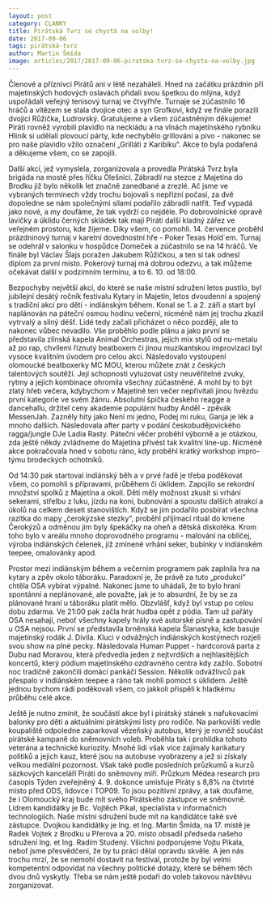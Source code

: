 ```yaml
---
layout: post
category: CLANKY
title: Pirátská Tvrz se chystá na volby!
date: 2017-09-06
tags: pirátská-tvrz
author: Martin Šmída
image: articles/2017/2017-09-06-piratska-tvrz-se-chysta-na-volby.jpg   #751x422 pixelu
---
```

Členové a příznivci Pirátů ani v létě nezaháleli. Hned na začátku prázdnin při majetínských hodových oslavách přidali svou špetkou do mlýna, když uspořádali veřejný tenisový turnaj ve čtvyřhře. Turnaje se zúčastnilo 16 hráčů a vítězem se stala dvojice otec a syn Grofkovi, když ve finále porazili dvojici Růžička, Ludrovský. Gratulujeme a všem zúčastněným děkujeme! Piráti rovněž vyrobili plavidlo na neckiádu a na vlnách majetínského rybníku Hliník si udělali plovoucí párty, kde nechybělo grillování a pivo - nakonec se pro naše plavidlo vžilo označení „Grilláti z Karibiku“. Akce to byla podařená a děkujeme všem, co se zapojili.

Další akcí, jež vymyslela, zorganizovala a provedla Pirátská Tvrz byla brigáda na mostě přes říčku Olešnici. Zábradlí na stezce z Majetína do Brodku již bylo několik let značně zanedbané a zrezlé. Ač jsme ve vybraných termínech vždy trochu bojovali s nepřízní počasí, za dvě dopoledne se nám společnými silami podařilo zábradlí natřít. Teď vypadá jako nové, a my doufáme, že tak vydrží co nejdéle. Po dobrovolnické opravě lavičky a úklidu černých skládek tak mají Piráti další kladný zářez ve veřejném prostoru, kde žijeme. Díky všem, co pomohli. 14. července proběhl prázdninový turnaj v karetní dovednostní hře - Poker Texas Hold´em. Turnaj se odehrál v salonku v hospůdce Domeček a zúčastnilo se na 14 hráčů. Ve finále byl Václav Šlajs poražen Jakubem Růžičkou, a ten si tak odnesl diplom za první místo. Pokerový turnaj má dobrou odezvu, a tak můžeme očekávat další v podzimním termínu, a to 6. 10. od 18:00.

Bezpochyby největší akcí, do které se naše místní sdružení letos pustilo, byl jubilejní desátý ročník festivalu Kytary in Majetín, letos dvoudenní a spojený s tradiční akcí pro děti - indiánským během. Konal se 1. a 2. září a start byl naplánován na páteční osmou hodinu večerní, nicméně nám jej trochu zkazil vytrvalý a silný déšť. Lidé tedy začali přicházet o něco později, ale to nakonec vůbec nevadilo. Vše proběhlo podle plánu a jako první se představila zlínská kapela Animal Orchestras, jejich mix stylů od nu-metalu až po rap, chvílemi říznutý beatboxem či jinou muzikantskou improvizací byl vysoce kvalitním úvodem pro celou akci. Následovalo vystoupení olomoucké beatboxerky MC MOU, kterou můžete znát z českých talentových soutěží. Její schopnosti vyluzovat ústy neuvěřitelné zvuky, rytmy a jejich kombinace ohromila všechny zúčastněné. A mohl by to být zlatý hřeb večera, kdybychom v Majetíně ten večer nepřivítali jinou hvězdu první kategorie ve svém žánru. Absolutní špička českého reagge a dancehallu, držitel ceny akademie populární hudby Anděl - zpěvák MessenJah. Zazněly hity jako Neni mi jedno, Podej mi ruku, Ganja je lék a mnoho dalších. Následovala after party v podání českobudějovického ragga/jungle DJe Ladia Rasty. Páteční věčer proběhl výborně a je otázkou, zda ještě někdy zvládneme do Majetína přivést tak kvalitní line-up. Nicméně akce pokračovala hned v sobotu ráno, kdy proběhl krátký workshop impro-týmu brodeckých ochotníků. 

Od 14:30 pak startoval indiánský běh a v prvé řadě je třeba poděkovat všem, co pomohli s přípravami, průběhem či úklidem. Zapojilo se rekordní množství spolků z Majetína a okolí. Děti měly možnost zkusit si vrhání sekerami, střelbu z luku, jízdu na koni, bubnování a spoustu dalších atrakcí a úkolů na celkem deseti stanovištích. Když se jim podařilo posbírat všechna razítka do mapy „čerokýzské stezky“, proběhl příjímací rituál do kmene Čerokýzů a odměnou jim byly špekáčky na oheň a dětská diskotéka. Krom toho bylo v areálu mnoho doprovodného programu - malování na obličej, výroba indiánských čelenek, již zmínené vrhání seker, bubínky v indiánském teepee, omalovánky apod.

Prostor mezi indiánským během a večerním programem pak zaplnila hra na kytary a zpěv okolo táboráku. Paradoxní je, že právě za tuto „produkci“ chtěla OSA vybírat výpalné. Nakonec jsme to uhádali, že to bylo hraní spontánní a neplánované, ale považte, jak je to absurdní, že by se za plánované hraní u táboráku platit mělo. Obzvlášť, když byl vstup po celou dobu zdarma. Ve 21:00 pak začla hrát hudba opět z pódia. Tam už pařáty OSA nesahají, neboť všechny kapely hrály své autorské písně a zastupování u OSA nejsou. První se představila brněnská kapela Šlanastyka, kde basuje majetínský rodák J. Divila. Kluci v odvážných indiánských kostýmech rozjeli svou show na plné pecky. Následovala Human Puppet - hardcorová parta z Dubu nad Moravou, která předvedla jeden z nejtvrdších a nejhlasitějších koncertů, který pódium majetínského ozdravného centra kdy zažilo. Sobotní noc tradičně zakončili domácí pankáči Session. Několik odvážlivců pak přespalo v indiánském teepee a ráno tak mohli pomoct s úklidem. Ještě jednou bychom rádi poděkovali všem, co jakkoli přispěli k hladkému průběhu celé akce.

Ještě je nutno zmínit, že součástí akce byl i pirátský stánek s nafukovacími balonky pro děti a aktuálními pirátskými listy pro rodiče. Na parkovišti vedle koupaliště odpoledne zaparkoval vězeňský autobus, který je rovněž součást pirátské kampaně do sněmovních voleb. Proběhla tak i prohlídka tohoto veterána a technické kuriozity. Mnohé lidi však více zajímaly karikatury politiků a jejich kauz, které jsou na autobuse vyobrazeny a jež si získaly velkou mediální pozornost. Však také podle posledních průzkumů a kurzů sázkových kanceláří Piráti do sněmovny míří. Průzkum Médea research pro časopis Týden zveřejněný 4. 9. dokonce umisťuje Piráty s 8,8% na čtvtrté místo před ODS, lidovce i TOP09. To jsou pozitivní zprávy, a tak doufáme, že i Olomoucký kraj bude mít svého Pirátského zástupce ve sněmovně. Lídrem kandidátky je Bc. Vojtěch Pikal, specialista v informačních technologiích. Naše místní sdružení bude mít na kandidátce také své zástupce. Dvojkou kandidátky je Ing. et Ing. Martin Šmída, na 17. místě je Radek Vojtek z Brodku u Přerova a 20. místo obsadil předseda našeho sdružení Ing. et Ing. Radim Studený. Všichni podporujeme Vojtu Pikala, neboť jsme přesvědčeni, že by tu práci dělal opravdu skvěle. A jen nás trochu mrzí, že se nemohl dostavit na festival, protože by byl velmi kompetentní odpovídat na všechny politické dotazy, které se během těch dvou dnů vyskytly. Třeba se nám ještě podaří do voleb takovou návštěvu zorganizovat. 
